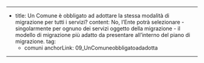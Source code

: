 ---
  - title: Un Comune è obbligato ad adottare la stessa modalità di migrazione per tutti i servizi?
    content: No, l’Ente potrà selezionare - singolarmente per ognuno dei servizi oggetto della migrazione - il modello di migrazione più adatto da presentare all’interno del piano di migrazione.
    tag:
      - comuni
    anchorLink: 09_UnComuneobbligatoadadotta
---